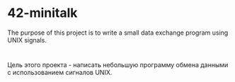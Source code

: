 # 42-minitalk

The purpose of this project is to write a small data exchange program using UNIX signals.
<h1></h1>

Цель этого проекта - написать небольшую программу обмена данными с использованием сигналов UNIX.
